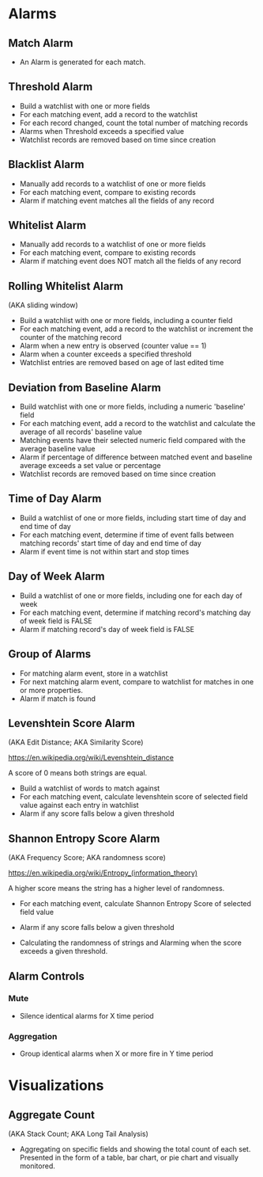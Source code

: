 # Alarms

## Match Alarm
- An Alarm is generated for each match.

## Threshold Alarm
- Build a watchlist with one or more fields
- For each matching event, add a record to the watchlist
- For each record changed, count the total number of matching records
- Alarms when Threshold exceeds a specified value
- Watchlist records are removed based on time since creation

## Blacklist Alarm
- Manually add records to a watchlist of one or more fields
- For each matching event, compare to existing records
- Alarm if matching event matches all the fields of any record
 
## Whitelist Alarm
- Manually add records to a watchlist of one or more fields
- For each matching event, compare to existing records
- Alarm if matching event does NOT match all the fields of any record

## Rolling Whitelist Alarm

(AKA sliding window)

- Build a watchlist with one or more fields, including a counter field
- For each matching event, add a record to the watchlist or increment the counter of the matching record
- Alarm when a new entry is observed (counter value == 1)
- Alarm when a counter exceeds a specified threshold
- Watchlist entries are removed based on age of last edited time

## Deviation from Baseline Alarm
- Build watchlist with one or more fields, including a numeric 'baseline' field
- For each matching event, add a record to the watchlist and calculate the average of all records' baseline value
- Matching events have their selected numeric field compared with the average baseline value
- Alarm if percentage of difference between matched event and baseline average exceeds a set value or percentage
- Watchlist records are removed based on time since creation

## Time of Day Alarm
- Build a watchlist of one or more fields, including start time of day and end time of day
- For each matching event, determine if time of event falls between matching records' start time of day and end time of day
- Alarm if event time is not within start and stop times

## Day of Week Alarm
- Build a watchlist of one or more fields, including one for each day of week
- For each matching event, determine if matching record's matching day of week field is FALSE
- Alarm if matching record's day of week field is FALSE

## Group of Alarms
- For matching alarm event, store in a watchlist
- For next matching alarm event, compare to watchlist for matches in one or more properties.
- Alarm if match is found

## Levenshtein Score Alarm

(AKA Edit Distance; AKA Similarity Score)

https://en.wikipedia.org/wiki/Levenshtein_distance

A score of 0 means both strings are equal.

- Build a watchlist of words to match against
- For each matching event, calculate levenshtein score of selected field value against each entry in watchlist
- Alarm if any score falls below a given threshold

## Shannon Entropy Score Alarm

(AKA Frequency Score; AKA randomness score)

https://en.wikipedia.org/wiki/Entropy_(information_theory)

A higher score means the string has a higher level of randomness.

- For each matching event, calculate Shannon Entropy Score of selected field value
- Alarm if any score falls below a given threshold

- Calculating the randomness of strings and Alarming when the score exceeds a given threshold.


## Alarm Controls

### Mute
- Silence identical alarms for X time period

### Aggregation
- Group identical alarms when X or more fire in Y time period

# Visualizations

## Aggregate Count

(AKA Stack Count; AKA Long Tail Analysis)

- Aggregating on specific fields and showing the total count of each set. Presented in the form of a table, bar chart, or pie chart and visually monitored.
